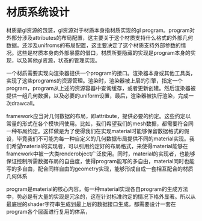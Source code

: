 # 材质系统设计

材质是gl资源的包装，gl资源对于材质本身指材质实现的gl program。program对外部分涉及attributes的布局配置，这主要关于这个材质支持什么格式的外部几何数据。还涉及unifroms的布局配置，这主要决定了这个材质支持外部参数的情况。这些是材质本身向外部暴露的借口，材质所要隐藏的实现是program本身的实现，以及其他gl资源，状态的管理实现。

一个材质需要实现向渲染器提供一个program的接口。渲染器本身或其他工具类，实现了这些programs的资源管理。渲染时，渲染器被上层的引擎，指定一个program，program从上述的资源容器中查询缓存，或者更新创建。然后渲染器被提供一组几何数据，以及必要的uniform设置，最后，渲染器被执行渲染，完成一次drawcall。

framework应当对几何数据的布局，即attribute，提供必要的约定。这些约定以常量的形式在各个模块间使用。比如，我们希望我们的mesh数据，都需要符合同一种布局约定。这样做是为了使得我们在实现material时能够保留数据格式的假设，毕竟我们不可能为每一种自定义的几何数据布局提供不同的material实现。我们希望material的实现者，可以引用约定好的布局格式，来使得material能够在framework中被一大类renderobject广泛使用。同时，material的实现者，也能够保证控制所需数据布局的自由度，使得program能写的多自由，material同时也能写的多自由，配合同样自由的geometry实现，能够形成自成一套相互配合的材质几何体系

program是material的核心内容，每一种material实现各自program的生成方法中，势必是有大量的实现是冗余的，这在针对标准约定的情况下格外显著。所以从最底层的shader字符串生成到最上层的数据接口生成，都需要设计一套在program各个层面进行复用的体系，


